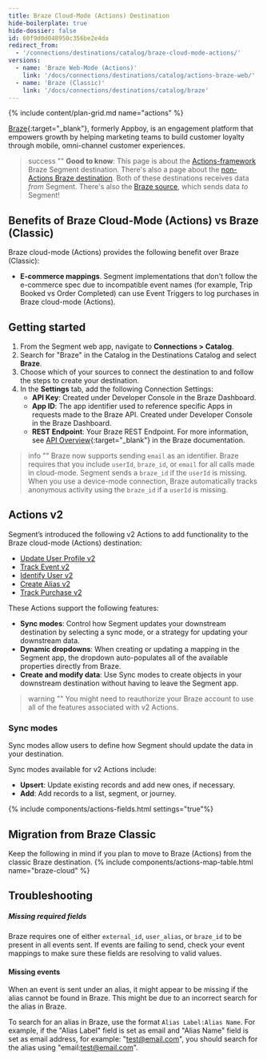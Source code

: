 ```yaml
---
title: Braze Cloud-Mode (Actions) Destination
hide-boilerplate: true
hide-dossier: false
id: 60f9d0d048950c356be2e4da
redirect_from: 
  - '/connections/destinations/catalog/braze-cloud-mode-actions/'
versions:
  - name: 'Braze Web-Mode (Actions)'
    link: '/docs/connections/destinations/catalog/actions-braze-web/'
  - name: 'Braze (Classic)'
    link: '/docs/connections/destinations/catalog/braze'
---
```

{% include content/plan-grid.md name="actions" %}

[Braze](https://www.braze.com/){:target="_blank"}, formerly Appboy, is an engagement platform that empowers growth by helping marketing teams to build customer loyalty through mobile, omni-channel customer experiences.

> success ""
> **Good to know**: This page is about the [Actions-framework](/docs/connections/destinations/actions/) Braze Segment destination. There's also a page about the [non-Actions Braze destination](/docs/connections/destinations/catalog/braze/). Both of these destinations receives data _from_ Segment. There's also the [Braze source](/docs/connections/sources/catalog/cloud-apps/braze//), which sends data _to_ Segment!

## Benefits of Braze Cloud-Mode (Actions) vs Braze (Classic)

Braze cloud-mode (Actions) provides the following benefit over Braze (Classic):

- **E-commerce mappings**. Segment implementations that don't follow the e-commerce spec due to incompatible event names (for example, Trip Booked vs Order Completed) can use Event Triggers to log purchases in Braze cloud-mode (Actions).

## Getting started

1. From the Segment web app, navigate to **Connections > Catalog**.
2. Search for "Braze" in the Catalog in the Destinations Catalog and select **Braze**.
3. Choose which of your sources to connect the destination to and follow the steps to create your destination.
4. In the **Settings** tab, add the following Connection Settings:
   - **API Key**: Created under Developer Console in the Braze Dashboard.
   - **App ID**: The app identifier used to reference specific Apps in requests made to the Braze API. Created under Developer Console in the Braze Dashboard.
   - **REST Endpoint**: Your Braze REST Endpoint. For more information, see [API Overview](https://www.braze.com/docs/api/basics/){:target="_blank"} in the Braze documentation.

> info ""
> Braze now supports sending `email` as an identifier. Braze requires that you include `userId`, `braze_id`, or `email` for all calls made in cloud-mode. Segment sends a `braze_id` if the `userId` is missing. When you use a device-mode connection, Braze automatically tracks anonymous activity using the `braze_id` if a `userId` is missing.

## Actions v2

Segment’s introduced the following v2 Actions to add functionality to the Braze cloud-mode (Actions) destination:
- [Update User Profile v2](#update-user-profile-v2)
- [Track Event v2](#track-event-v2)
- [Identify User v2](#identify-user-v2)
- [Create Alias v2](#create-alias-v2)
- [Track Purchase v2](#track-purchase-v2)

These Actions support the following features:
- **Sync modes**: Control how Segment updates your downstream destination by selecting a sync mode, or a strategy for updating your downstream data. 
- **Dynamic dropdowns**: When creating or updating a mapping in the Segment app, the dropdown auto-populates all of the available properties directly from Braze.
- **Create and modify data**: Use Sync modes to create objects in your downstream destination without having to leave the Segment app.

> warning ""
> You might need to reauthorize your Braze account to use all of the features associated with v2 Actions.

### Sync modes

Sync modes allow users to define how Segment should update the data in your destination.

Sync modes available for v2 Actions include:
- **Upsert**: Update existing records and add new ones, if necessary.
- **Add**: Add records to a list, segment, or journey.

{% include components/actions-fields.html settings="true"%}

## Migration from Braze Classic

Keep the following in mind if you plan to move to Braze (Actions) from the classic Braze destination.
{% include components/actions-map-table.html name="braze-cloud" %}

## Troubleshooting

##### Missing required fields
Braze requires one of either `external_id`, `user_alias`, or `braze_id` to be present in all events sent. If events are failing to send, check your event mappings to make sure these fields are resolving to valid values.

#### Missing events
When an event is sent under an alias, it might appear to be missing if the alias cannot be found in Braze. This might be due to an incorrect search for the alias in Braze. 

To search for an alias in Braze, use the format `Alias Label:Alias Name`. For example, if the "Alias Label" field is set as email and "Alias Name" field is set as email address, for example: "test@email.com", you should search for the alias using "email:test@email.com".